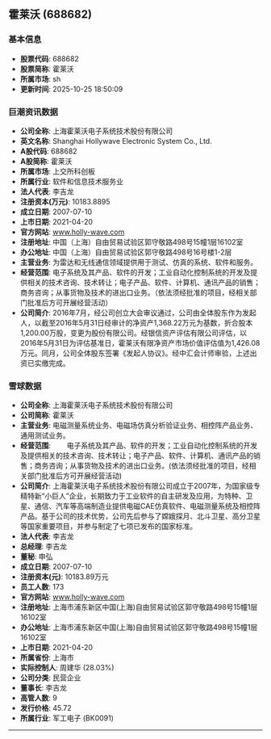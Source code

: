 ## 霍莱沃 (688682)

### 基本信息

- **股票代码**: 688682
- **股票简称**: 霍莱沃
- **所属市场**: sh
- **更新时间**: 2025-10-25 18:50:09

### 巨潮资讯数据

- **公司全称**: 上海霍莱沃电子系统技术股份有限公司
- **英文名称**: Shanghai Hollywave Electronic System Co., Ltd.
- **A股代码**: 688682
- **A股简称**: 霍莱沃
- **所属市场**: 上交所科创板
- **所属行业**: 软件和信息技术服务业
- **法人代表**: 李吉龙
- **注册资本(万元)**: 10183.8895
- **成立日期**: 2007-07-10
- **上市日期**: 2021-04-20
- **官方网站**: www.holly-wave.com
- **注册地址**: 中国（上海）自由贸易试验区郭守敬路498号15幢1层16102室
- **办公地址**: 中国（上海）自由贸易试验区郭守敬路498号16号楼1-2层
- **主营业务**: 为雷达和无线通信领域提供用于测试、仿真的系统、软件和服务。
- **经营范围**: 电子系统及其产品、软件的开发；工业自动化控制系统的开发及提供相关的技术咨询、技术转让；电子产品、软件、计算机、通讯产品的销售；商务咨询；从事货物及技术的进出口业务。（依法须经批准的项目，经相关部门批准后方可开展经营活动）
- **公司简介**: 2016年7月，经公司创立大会审议通过，公司由全体股东作为发起人，以截至2016年5月31日经审计的净资产1,368.22万元为基数，折合股本1,200.00万股，变更为股份有限公司。经银信资产评估有限公司评估，以2016年5月31日为评估基准日，霍莱沃有限净资产市场价值评估值为1,426.08万元。同月，公司全体股东签署《发起人协议》。经中汇会计师审验，上述出资已实缴完成。

### 雪球数据

- **公司全称**: 上海霍莱沃电子系统技术股份有限公司
- **公司简称**: 霍莱沃
- **主营业务**: 电磁测量系统业务、电磁场仿真分析验证业务、相控阵产品业务、通用测试业务。
- **经营范围**: 　　电子系统及其产品、软件的开发；工业自动化控制系统的开发及提供相关的技术咨询、技术转让；电子产品、软件、计算机、通讯产品的销售；商务咨询；从事货物及技术的进出口业务。(依法须经批准的项目，经相关部门批准后方可开展经营活动)
- **公司简介**: 上海霍莱沃电子系统技术股份有限公司成立于2007年，为国家级专精特新“小巨人”企业，长期致力于工业软件的自主研发及应用，为特种、卫星、通信、汽车等高端制造业提供电磁CAE仿真软件、电磁测量系统及相控阵产品。基于公司的技术优势，公司先后参与了嫦娥探月、北斗卫星、高分卫星等国家重要项目，并参与制定了七项已发布的国家标准。
- **法人代表**: 李吉龙
- **总经理**: 李吉龙
- **董秘**: 申弘
- **成立日期**: 2007-07-10
- **注册资本(元)**: 10183.89万元
- **员工人数**: 173
- **官方网站**: www.holly-wave.com
- **注册地址**: 上海市浦东新区中国(上海)自由贸易试验区郭守敬路498号15幢1层16102室
- **办公地址**: 上海市浦东新区中国(上海)自由贸易试验区郭守敬路498号15幢1层16102室
- **上市日期**: 2021-04-20
- **所属省份**: 上海市
- **实际控制人**: 周建华 (28.03%)
- **公司分类**: 民营企业
- **董事长**: 李吉龙
- **高管人数**: 9
- **发行价格**: 45.72
- **所属行业**: 军工电子 (BK0091)

---